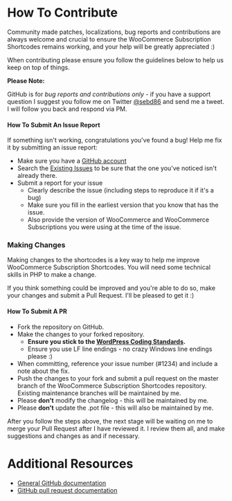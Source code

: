 # How To Contribute

Community made patches, localizations, bug reports and contributions are always welcome and crucial to ensure the WooCommerce Subscription Shortcodes remains working, and your help will be greatly appreciated :)

When contributing please ensure you follow the guidelines below to help us keep on top of things.

__Please Note:__

GitHub is for _bug reports and contributions only_ - if you have a support question I suggest you follow me on Twitter [@sebd86](https://twitter.com/sebd86) and send me a tweet. I will follow you back and respond via PM.

#### How To Submit An Issue Report

If something isn't working, congratulations you've found a bug! Help me fix it by submitting an issue report:

* Make sure you have a [GitHub account](https://github.com/signup/free)
* Search the [Existing Issues](https://github.com/seb86/WooCommerce-Subscription-Shortcodes/issues) to be sure that the one you've noticed isn't already there.
* Submit a report for your issue
  * Clearly describe the issue (including steps to reproduce it if it's a bug)
  * Make sure you fill in the earliest version that you know that has the issue.
  * Also provide the version of WooCommerce and WooCommerce Subscriptions you were using at the time of the issue.

### Making Changes

Making changes to the shortcodes is a key way to help me improve WooCommerce Subscription Shortcodes. You will need some technical skills in PHP to make a change.

If you think something could be improved and you're able to do so, make your changes and submit a Pull Request. I'll be pleased to get it :)

#### How To Submit A PR

* Fork the repository on GitHub.
* Make the changes to your forked repository.
  * **Ensure you stick to the [WordPress Coding Standards](https://make.wordpress.org/core/handbook/coding-standards/php/).**
  * Ensure you use LF line endings - no crazy Windows line endings please :)
* When committing, reference your issue number (#1234) and include a note about the fix.
* Push the changes to your fork and submit a pull request on the master branch of the WooCommerce Subscription Shortcodes repository. Existing maintenance branches will be maintained by me.
* Please **don't** modify the changelog - this will be maintained by me.
* Please **don't** update the .pot file - this will also be maintained by me.

After you follow the steps above, the next stage will be waiting on me to merge your Pull Request after I have reviewed it. I review them all, and make suggestions and changes as and if necessary.

# Additional Resources

* [General GitHub documentation](https://help.github.com/)
* [GitHub pull request documentation](https://help.github.com/send-pull-requests/)
